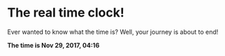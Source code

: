 # The real time clock!

Ever wanted to know what the time is? Well, your journey is about to end!

**The time is Nov 29, 2017, 04:16**